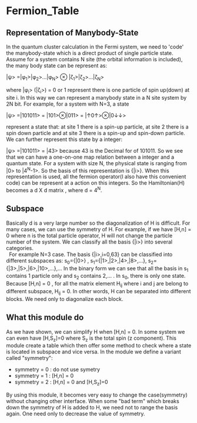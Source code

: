 # Fermion_Table

## Representation of Manybody-State

In the quantum cluster calculation in the Fermi system, we need to 'code' the manybody-state which is a direct product of single particle state. Assume for a system contains N site (the orbital information is included), the many body state can be represent as:

  |ѱ> =|φ<sub>1</sub>>|φ<sub>2</sub>>...|φ<sub>N</sub>> ⊗ |ζ<sub>1</sub>>|ζ<sub>2</sub>>...|ζ<sub>N</sub>>

  where |φ<sub>i</sub>> (|ζ<sub>i</sub>>) = 0 or 1  represent there is one particle of spin up(down) at site i. In this way we can represent a manybody state in a N site system by 2N bit. For example, for a system with N=3, a state

  |ѱ> =|101011> = |101>⊗|011> = |↑0↑>⊗|0↓↓>

  represent a state that: at site 1 there is a spin-up particle, at site 2 there is a spin down particle and at site 3 there is a spin-up and spin-down particle. We can further represent this state by a integer:

  |ѱ> =|101011> = |43> because 43 is the Decimal for of 101011. So we see that we can have a one-on-one map relation between a integer and a quantum state. For a system with size N, the physical state is ranging from |0> to |4<sup>N</sup>-1>. So the basis of this representation is {|i>}. When this representation is used, all the fermion operator(I also have this convenient code) can be represent at a action on this integers. So the Hamiltonian(H) becomes a d X d matrix , where d = 4<sup>N</sup>.
## Subspace
Basically d is a very large number so the diagonalization of H is difficult. For many cases, we can use the symmetry of H. For example, if we have [H,n] = 0 where n is the total particle operator, H will not change the particle number of the system. We can classify all the basis {|i>} into several categories.</br> &nbsp;
For example N=3 case. The basis {|i>,i=0,63} can be classified into different subspaces as: s<sub>0</sub>={|0>} , s<sub>1</sub>={|1>,|2>,|4>,|8>,...}, s<sub>2</sub>={|3>,|5>,|6>,|10>,...},...
In the binary form we can see that all the basis in s<sub>1</sub> contains 1 particle only and s<sub>2</sub> contains 2,... . In s<sub>0</sub>, there is only one state. Because [H,n] = 0 , for all the matrix element H<sub>ij</sub> where i and j are belong to different subspace, H<sub>ij</sub> = 0. In other words, H can be separated into different blocks. We need only to diagonalize each block.
## What this module do
As we have shown, we can simplify H when [H,n] = 0. In some system we can even have [H,S<sub>z</sub>]=0 where S<sub>z</sub> is the total spin (z component). This module create a table which then offer some method to check where a state is located in subspace and vice versa. In the module we define a variant called "symmetry":
* symmetry = 0 : do not use symetry
* symmetry = 1 : [H,n] = 0
* symmetry = 2 : [H,n] = 0 and [H,S<sub>z</sub>]=0

By using this module, it becomes very easy to change the case(symmetry) without changing other interface. When some "bad term" which breaks down the symmetry of H is added to H, we need not to range the basis again. One need only to decrease the value of symmetry.
